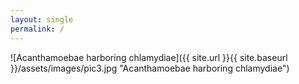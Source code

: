 ```yaml
---
layout: single
permalink: /
---
```


![Acanthamoebae harboring chlamydiae]({{ site.url }}{{ site.baseurl }}/assets/images/pic3.jpg "Acanthamoebae harboring chlamydiae")

